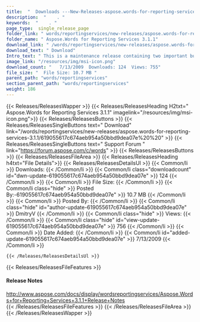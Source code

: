 ```yaml
---
title:  "  Downloads ---New-Releases-aspose.words-for-reporting-services-3.1.1 . " 
description:  "    . " 
keywords:  "    . " 
page_type:  single_release_page
folder_link: " words/reportingservices/new-releases/aspose.words-for-reporting-services-3.1.1/"
folder_name: " Aspose.Words for Reporting Services 3.1.1"
download_link: " /words/reportingservices/new-releases/aspose.words-for-reporting-services-3.1.1/619055617c674aeb954a50bbd9dea07e"
download_text: " Download"
Intro_text: " This is a maintenance release containing two important bugfixes."
image_link: "/resources/img/msi-icon.png"
download_count: "   7/13/2009  Downloads: 124  Views: 755"
file_size: "  File Size: 10.7 MB "
parent_path: "words/reportingservices"
section_parent_path: "words/reportingservices"
weight: 186
---
```


{{< Releases/ReleasesWapper >}}
  {{< Releases/ReleasesHeading H2txt=" Aspose.Words for Reporting Services 3.1.1" imagelink="/resources/img/msi-icon.png">}}
  {{< Releases/ReleasesButtons >}}
    {{< Releases/ReleasesSingleButtons text=" Download" link="/words/reportingservices/new-releases/aspose.words-for-reporting-services-3.1.1/619055617c674aeb954a50bbd9dea07e%20%20" >}}
    {{< Releases/ReleasesSingleButtons text=" Support Forum " link="https://forum.aspose.com/c/words" >}}
  {{< Releases/ReleasesButtons >}}
  {{< Releases/ReleasesFileArea >}}
    {{< Releases/ReleasesHeading h4txt="File Details">}}
    {{< Releases/ReleasesDetailsUl >}}
            {{< Common/li  >}} Downloads: {{< /Common/li >}} 
      {{< Common/li class="downloadcount" id="dwn-update-619055617c674aeb954a50bbd9dea07e" >}} 124 {{< /Common/li >}} 
      {{< Common/li  >}} File Size: {{< /Common/li >}} 
      {{< Common/li  class="hide" >}} Posted By:-619055617c674aeb954a50bbd9dea07e" >}} 10.7 MB {{< /Common/li >}} 
      {{< Common/li  >}} Posted By: {{< /Common/li >}} 
      {{< Common/li class="hide" id="author-update-619055617c674aeb954a50bbd9dea07e" >}} DmitryV {{< /Common/li >}} 
      {{< Common/li class="hide"  >}} Views: {{< /Common/li >}} 
      {{< Common/li class="hide" id="view-update-619055617c674aeb954a50bbd9dea07e" >}} 756 {{< /Common/li >}} 
      {{< Common/li  >}} Date Added: {{< /Common/li >}} 
      {{< Common/li id="added-update-619055617c674aeb954a50bbd9dea07e" >}} 7/13/2009 {{< /Common/li >}} 

    {{< /Releases/ReleasesDetailsUl >}}

  {{< Releases/ReleasesFileFeatures >}}
      <h4>Release Notes</h4><div><a href="http://www.aspose.com/docs/display/wordsreportingservices/Aspose.Words+for+Reporting+Services+3.1.1+Release+Notes">http://www.aspose.com/docs/display/wordsreportingservices/Aspose.Words+for+Reporting+Services+3.1.1+Release+Notes</a></div>
  {{< /Releases/ReleasesFileFeatures >}}
 {{< /Releases/ReleasesFileArea >}}
{{< /Releases/ReleasesWapper >}}


